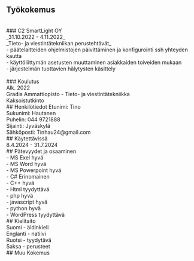 ## Työkokemus <br />
<br />
### C2 SmartLight OY <br />
_31.10.2022 - 4.11.2022_ <br />
_Tieto- ja viestintätekniikan perustehtävät_ <br />
- päätelaitteiden ohjelmistojen päivittäminen ja konfigurointi ssh yhteyden kautta <br />
- käyttöliittymän asetusten muuttaminen asiakkaiden toiveiden mukaan <br />
- järjestelmän tuottavien hälytysten käsittely <br />
<br />
### Koulutus <br />
Alk. 2022 <br />
Gradia Ammattiopisto - Tieto- ja viestintätekniikka <br />
Kaksoistutkinto <br />
## Henkilötiedot
Etunimi: Tino <br />
Sukunimi: Hautanen <br />
Puhelin: 044 9721888 <br />
Sijainti: Jyväskylä <br />
Sähköposti: Tinhau24@gmail.com <br />
## Käytettävissä <br />
8.4.2024 - 31.7.2024 <br />
## Pätevyydet ja osaaminen <br />
- MS Exel hyvä <br />
- MS Word hyvä <br />
- MS Powerpoint hyvä <br />
- C# Erinomainen <br />
- C++ hyvä <br />
- Html tyydyttävä <br />
- php hyvä <br />
- javascript hyvä <br />
- python hyvä <br />
- WordPress tyydyttävä <br />
## Kielitaito <br />
Suomi - äidinkieli <br />
Englanti - natiivi <br />
Ruotsi - tyydytävä <br />
Saksa - perusteet <br />
## Muu Kokemus <br />
